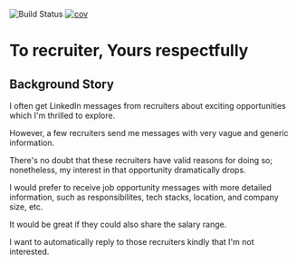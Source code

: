 ![Build Status](https://github.com/yblee85/to-recruiter-yours-respectrully/workflows/test/badge.svg)
[![cov](https://yblee85.github.io/to-recruiter-yours-respectrully/badges/coverage.svg)](https://github.com/yblee85/to-recruiter-yours-respectrully/actions)

# To recruiter, Yours respectfully

## Background Story

I often get LinkedIn messages from recruiters about exciting opportunities which I'm thrilled to explore.

However, a few recruiters send me messages with very vague and generic information.

There's no doubt that these recruiters have valid reasons for doing so; nonetheless, my interest in that opportunity dramatically drops.

I would prefer to receive job opportunity messages with more detailed information, such as responsibilites, tech stacks, location, and company size, etc.

It would be great if they could also share the salary range.

I want to automatically reply to those recruiters kindly that I'm not interested.
